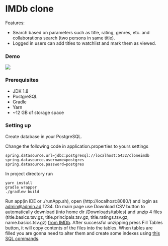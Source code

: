 # IMDb clone

Features:
* Search based on parameters such as title, rating, genres, etc. and collaborations search (two 
persons in same title).
* Logged in users can add titles to watchlist and mark them as viewed.

### Demo
![](https://i.imgur.com/EDIEywV.gif)


### Prerequisites

* JDK 1.8
* PostgreSQL
* Gradle
* Yarn
* ~12 GB of storage space

### Setting up

Create database in your PostgreSQL.

Change the following code in application.properties to yours settings
```
spring.datasource.url=jdbc:postgresql://localhost:5432/cloneimdb
spring.datasource.username=postgres
spring.datasource.password=postgres
```
In project directory run
```
yarn install
gradle wrapper
./gradlew build
```

Run app(in IDE or ./runApp.sh), open (http://localhost:8080/) and login as admin@admin.ad 1234. 
On main page use Download CSV button to automatically download (into home dir /Downloads/tables) and unzip 4 files (title.basics.tsv.gz, title.principals.tsv.gz, title.ratings.tsv.gz, name.basics.tsv.gz) [from IMDb](https://www.imdb.com/interfaces/). 
After successful unzipping press Fill Tables button, it will copy contents of the files into the tables. 
When tables are filled you are gonna need to alter them and create some indexes using [this SQL commands](https://gist.github.com/lev-orlov/43198cf4596fd8b12edf6397ae074405).
















